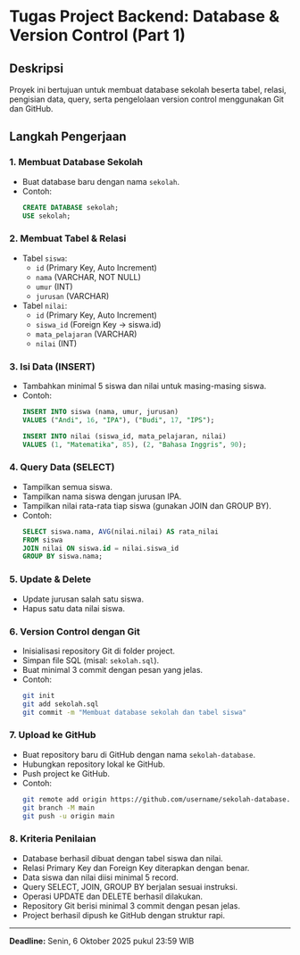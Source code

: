 # Tugas Project Backend: Database & Version Control (Part 1)

## Deskripsi
Proyek ini bertujuan untuk membuat database sekolah beserta tabel, relasi, pengisian data, query, serta pengelolaan version control menggunakan Git dan GitHub.

## Langkah Pengerjaan

### 1. Membuat Database Sekolah
- Buat database baru dengan nama `sekolah`.
- Contoh:
  ```sql
  CREATE DATABASE sekolah;
  USE sekolah;
  ```

### 2. Membuat Tabel & Relasi
- Tabel `siswa`:
  - `id` (Primary Key, Auto Increment)
  - `nama` (VARCHAR, NOT NULL)
  - `umur` (INT)
  - `jurusan` (VARCHAR)
- Tabel `nilai`:
  - `id` (Primary Key, Auto Increment)
  - `siswa_id` (Foreign Key → siswa.id)
  - `mata_pelajaran` (VARCHAR)
  - `nilai` (INT)

### 3. Isi Data (INSERT)
- Tambahkan minimal 5 siswa dan nilai untuk masing-masing siswa.
- Contoh:
  ```sql
  INSERT INTO siswa (nama, umur, jurusan)
  VALUES ("Andi", 16, "IPA"), ("Budi", 17, "IPS");
  
  INSERT INTO nilai (siswa_id, mata_pelajaran, nilai)
  VALUES (1, "Matematika", 85), (2, "Bahasa Inggris", 90);
  ```

### 4. Query Data (SELECT)
- Tampilkan semua siswa.
- Tampilkan nama siswa dengan jurusan IPA.
- Tampilkan nilai rata-rata tiap siswa (gunakan JOIN dan GROUP BY).
- Contoh:
  ```sql
  SELECT siswa.nama, AVG(nilai.nilai) AS rata_nilai
  FROM siswa
  JOIN nilai ON siswa.id = nilai.siswa_id
  GROUP BY siswa.nama;
  ```

### 5. Update & Delete
- Update jurusan salah satu siswa.
- Hapus satu data nilai siswa.

### 6. Version Control dengan Git
- Inisialisasi repository Git di folder project.
- Simpan file SQL (misal: `sekolah.sql`).
- Buat minimal 3 commit dengan pesan yang jelas.
- Contoh:
  ```sh
  git init
  git add sekolah.sql
  git commit -m "Membuat database sekolah dan tabel siswa"
  ```

### 7. Upload ke GitHub
- Buat repository baru di GitHub dengan nama `sekolah-database`.
- Hubungkan repository lokal ke GitHub.
- Push project ke GitHub.
- Contoh:
  ```sh
  git remote add origin https://github.com/username/sekolah-database.git
  git branch -M main
  git push -u origin main
  ```

### 8. Kriteria Penilaian
- Database berhasil dibuat dengan tabel siswa dan nilai.
- Relasi Primary Key dan Foreign Key diterapkan dengan benar.
- Data siswa dan nilai diisi minimal 5 record.
- Query SELECT, JOIN, GROUP BY berjalan sesuai instruksi.
- Operasi UPDATE dan DELETE berhasil dilakukan.
- Repository Git berisi minimal 3 commit dengan pesan jelas.
- Project berhasil dipush ke GitHub dengan struktur rapi.

---

**Deadline:** Senin, 6 Oktober 2025 pukul 23:59 WIB